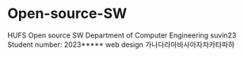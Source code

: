 # Open-source-SW
HUFS Open source SW
Department of Computer Engineering
suvin23
Student number: 2023*****
web design
가나다라마바사아자차카타파하
